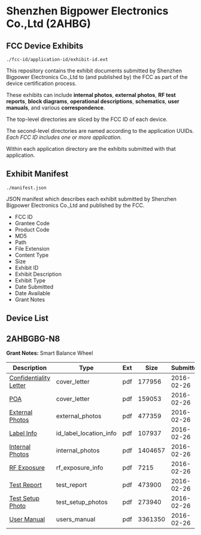 # Shenzhen Bigpower Electronics Co.,Ltd (2AHBG)
## FCC Device Exhibits

```
./fcc-id/application-id/exhibit-id.ext
```

This repository contains the exhibit documents submitted by Shenzhen Bigpower Electronics Co.,Ltd to (and published by) the FCC as part of the device certification process.

These exhibits can include **internal photos**, **external photos**, **RF test reports**, **block diagrams**, **operational descriptions**, **schematics**, **user manuals**, and various **correspondence**.

The top-level directories are sliced by the FCC ID of each device.

The second-level directories are named according to the application UUIDs. *Each FCC ID includes one or more application.*

Within each application directory are the exhibits submitted with that application. 

## Exhibit Manifest

```
./manifest.json
```

JSON manifest which describes each exhibit submitted by Shenzhen Bigpower Electronics Co.,Ltd and published by the FCC.

- FCC ID
- Grantee Code
- Product Code
- MD5
- Path
- File Extension
- Content Type
- Size
- Exhibit ID
- Exhibit Description
- Exhibit Type
- Date Submitted
- Date Available
- Grant Notes

## Device List
## 2AHBGBG-N8
**Grant Notes:** Smart Balance Wheel

| Description | Type | Ext | Size | Submitted | Available |
| ----------- | ---- | --- | ---- | --------- | --------- |
| [Confidentiality Letter](2AHBGBG-N8/a9c67965756acc0c439004912c65fda4/2913048.pdf) | cover_letter | pdf | 177956 | 2016-02-26 | 2016-02-26 |
| [POA](2AHBGBG-N8/a9c67965756acc0c439004912c65fda4/2913049.pdf) | cover_letter | pdf | 159053 | 2016-02-26 | 2016-02-26 |
| [External Photos](2AHBGBG-N8/a9c67965756acc0c439004912c65fda4/2913045.pdf) | external_photos | pdf | 477359 | 2016-02-26 | 2016-02-26 |
| [Label Info](2AHBGBG-N8/a9c67965756acc0c439004912c65fda4/2913047.pdf) | id_label_location_info | pdf | 107937 | 2016-02-26 | 2016-02-26 |
| [Internal Photos](2AHBGBG-N8/a9c67965756acc0c439004912c65fda4/2913046.pdf) | internal_photos | pdf | 1404657 | 2016-02-26 | 2016-02-26 |
| [RF Exposure](2AHBGBG-N8/a9c67965756acc0c439004912c65fda4/2913050.pdf) | rf_exposure_info | pdf | 7215 | 2016-02-26 | 2016-02-26 |
| [Test Report](2AHBGBG-N8/a9c67965756acc0c439004912c65fda4/2913051.pdf) | test_report | pdf | 473900 | 2016-02-26 | 2016-02-26 |
| [Test Setup Photo](2AHBGBG-N8/a9c67965756acc0c439004912c65fda4/2913052.pdf) | test_setup_photos | pdf | 273940 | 2016-02-26 | 2016-02-26 |
| [User Manual](2AHBGBG-N8/a9c67965756acc0c439004912c65fda4/2913053.pdf) | users_manual | pdf | 3361350 | 2016-02-26 | 2016-02-26 |
